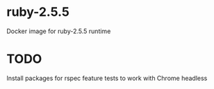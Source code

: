 # ruby-2.5.5
Docker image for ruby-2.5.5 runtime

# TODO
Install packages for rspec feature tests to work with Chrome headless
